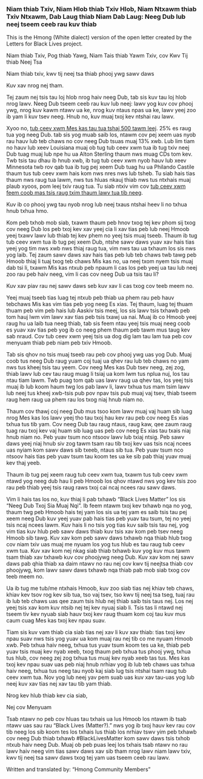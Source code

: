 ### Niam thiab Txiv, Niam Hlob thiab Txiv Hlob, Niam Ntxawm thiab Txiv Ntxawm, Dab Laug thiab Niam Dab Laug: Neeg Dub lub neej tseem ceeb rau kuv thiab

This is the Hmong (White dialect) version of the open letter created by the Letters for Black Lives project.

Niam thiab Txiv, Pog thiab Yawg, Niam Tais thiab Yawm Txiv, cov Kwv Tij thiab Neej Tsa

Niam thiab txiv, kwv tij neej tsa thiab phooj ywg sawv daws

Kuv xav nrog nej tham.

Tej zaum nej tsis tau loj hlob nrog haiv neeg Dub, tab sis kuv tau loj hlob nrog lawv. Neeg Dub tseem ceeb rau kuv lub neej: lawv yog kuv cov phooj ywg, nrog kuv kawm ntawv ua ke, nrog kuv ntaus npas ua ke, lawv yeej zoo ib yam li kuv tsev neeg. Hnub no, kuv muaj txoj kev ntshai rau lawv.

Xyoo no, [tub ceev xwm Mes kas tau tua tshaj 500 tawm leej](https://www.washingtonpost.com/graphics/national/police-shootings-2016/). 25% es raug tua yog neeg Dub. tab sis yog muab saib los, ntawm cov pej xeem uas nyob rau hauv lub teb chaws no cov neeg Dub tsuas muaj 13% xwb. Lub lim tiam no hauv lub xeev Louisiana muaj ob tug tub ceev xwm tua ib tug txiv neej Dub tuag muaj lub npe hu ua Alton Sterling thaum nws muag CDs tom kev. Twb tsis tau dhau ib hnub xwb, ib tug tub ceev xwm nyob hauv lub xeev Minnesota twb rov qab tua ib tug pej xeem Dub tuag hu ua Philando Castile thaum tus tub ceev xwm hais kom nws nres nws lub tsheb. Tu siab hais tias thaum nws raug tua lawm, nws tus hluas nkauj thiab nws tus ntxhais muaj plaub xyoos, pom leej txiv raug tua. Tu siab ntxiv vim cov [tub ceev xwm feem coob mas tsis raug txim thaum lawv tua tib neeg](http://www.washingtonpost.com/sf/investigative/2015/04/11/thousands-dead-few-prosecuted/).

Kuv ib co phooj ywg tau nyob nrog lub neej txaus ntshai heev li no txhua hnub txhua hmo.

Kom peb txhob mob siab, txawm thaum peb hnov txog tej kev phom sij txog cov neeg Dub los peb txoj kev xav yeej cia li xav tias peb lub neej Hmoob yeej txawv lawv lub thiab tej kev phem no yeej tsis muaj tseeb. Thaum ib tug tub ceev xwm tua ib tug pej xeem Dub, ntshe sawv daws yuav xav hais tias yeej yog tim nws xwb nws thiaj raug tua, vim nws tau ua txhaum los sis nws yog laib. Tej zaum sawv daws xav hais tias peb lub teb chaws twb tawg peb Hmoob thiaj li tuaj txog teb chaws Mis kas no, ua neej txom nyem tsis muaj dab tsi li, txawm Mis kas ntxub peb npaum li cas los peb yeej ua tau lub neej zoo rau peb haiv neeg, vim li cas cov neeg Dub ua tsis tau li?

Kuv xav piav rau nej sawv daws seb kuv xav li cas txog cov teeb meem no.

Yeej muaj tseeb tias luag tej ntxub peb thiab ua phem rau peb hauv tebchaws Mis kas vim tias peb yog neeg Es xias. Tej thaum, luag tej thuam thuam peb vim peb hais lub Aaskiv tsis meej, los sis lawv tsis txhawb peb tom hauj lwm vim lawv xav tias peb tsis txawj ua nai. Muaj ib co Hmoob yeej raug hu ua laib tua neeg thiab, tab sis feem ntau yeej tsis muaj neeg coob es yuav xav tias peb yog ib co neeg phem thaum peb tawm mus taug kev sab nraud. Cov tub ceev xwm yeej tsis ua dog dig lam tau lam tua peb cov menyuam thiab peb niam peb txiv Hmoob.

Tab sis qhov no tsis muaj tseeb rau peb cov phooj ywg uas yog Dub. Muaj coob tus neeg Dub raug yuam coj tuaj ua qhev rau lub teb chaws no yam nws tus kheej tsis tau yeem. Cov neeg Mes kas Dub tsev neeg, zej zog, thiab lawv lub cev tau raug muag li tsiaj ua kom lwm tus nplua nuj, los tau ntau tiam lawm. Twb puag tom qab uas lawv raug ua qhev tas, los yeej tsis muaj ib lub koom haum twg los pab lawv li, lawv txhua tus mam tsim lawv lub neej tus kheej xwb-tsis pub pov npav tsis pub muaj vaj tsev, thiab tseem raug hem raug ua phem rau los txog niaj hnub niam no.

Thaum cov thawj coj neeg Dub mus tsoo kom lawv muaj vaj huam sib luag nrog Mes kas los lawv yeej tho tau txoj hau kev rau peb cov neeg Es xias txhua tus tib yam. Cov neeg Dub tau raug ntaus, raug kaw, qee zaum raug tuag rau txoj kev vaj huam sib luag uas peb cov neeg Es xias tau txais niaj hnub niam no. Peb yuav tsum nco ntsoov lawv lub txiaj ntsig. Peb sawv daws yeej niaj hnub siv zog tawm tsam rau tib txoj kev uas tsis ncaj ncees uas nyiam kom sawv daws sib txeeb, ntaus sib tua. Peb yuav tsum nco ntsoov hais tias peb yuav tsum tau koom tes ua ke sib pab thiaj yuav muaj kev thaj yeeb.

Thaum ib tug pej xeem raug tub ceev xwm tua, txawm tus tub ceev xwm ntawd yog neeg dub hau li peb Hmoob los qhov ntawd nws yog kev tsis zoo rau peb thiab yeej tsis raug raws txoj cai ncaj ncees rau sawv daws.

Vim li hais tas los no, kuv thiaj li pab txhawb “Black Lives Matter” los sis “Neeg Dub Txoj Sia Muaj Nqi”. Ib feem ntawm txoj kev txhawb nqa no yog, thaum twg peb Hmoob hais tej yam los sis ua tej yam es saib tsis tau pej xeem neeg Dub kuv yeej yuav pab hais tias peb yuav tau tsum, tej no yeej tsis ncaj ncees lawm. Kuv hais li no tsis yog tias kuv saib tsis tau nej, yog vim tias kuv hlub peb sawv daws thiab kuv tsis xav kom peb tsev neeg Hmoob sib tawg. Kuv xav kom peb sawv daws txhawb nqa thiab hlub txog cov niam txiv uas muaj me nyuam los yog tus hlub es tau raug tub ceev xwm tua. Kuv xav kom nej nkag siab thiab txhawb kuv yog kuv mus tawm tsam thiab xav txhawb kuv cov phoojywg neeg Dub. Kuv xav kom nej sawv daws pab qhia thiab xa daim ntawv no rau nej cov kwv tij neejtsa thiab cov phoojywg, kom lawv sawv daws txhawb nqa thiab pab mob siab txog cov teeb meem no.

Ua ib tug me tub/me ntxhais Hmoob, kuv zoo siab tias nej khiav teb chaws, khiav kev tsov rog kev sib tua, tso vaj tsev, tso kwv tij neej tsa tseg, tuaj rau ib lub teb chaws uas qee zaum tsis hlub nej thiab saib tsis taus nej. Los nej yeej tsis xav kom kuv ntsib nej tej kev nyuaj siab li. Tsis tas li ntawd nej tseem tiv kev nyuab siab hauv txoj kev raug thuam kom coj tau kuv mus caum cuag Mes kas txoj kev npau suav.

Tiam sis kuv vam thiab cia siab tias nej xav li kuv xav thiab: tias txoj kev npau suav nws tsis yog yuav ua kom muaj rau nej tib co me nyuam Hmoob xwb. Peb txhua haiv neeg, txhua tus yuav tsum koom tes ua ke, thiab peb yuav tsis muaj kev nyab xeeb, txog thaum peb txhua tus phooj ywg, txhua tus hlub, cov neeg zej zog txhua tus muaj kev nyab xeeb tas tus. Mes kas txoj kev npau suav uas peb niaj hnub nrhiav yog ib lub teb chaws uas txhua haiv neeg, txhua tus neeg tau nyob kaj siab lug tsis ntshai tsam raug tub ceev xwm tua. Nov yog lub neej yav pem suab uas kuv xav tau-uas yog lub neej kuv xav tias nej xav tau tib yam thiab.

Nrog kev hlub thiab kev cia siab,

Nej cov Menyuam

Tsab ntawv no peb cov hluas tau txhais ua lus Hmoob los ntawm ib tsab ntawv uas sau rau “Black Lives (Matter?).” nws yog ib txoj hauv kev rau cov tib neeg los sib koom tes los txhais lus thiab los nrhiav tswv yim peb txhawb cov neeg Dub thiab txhawb #BlackLivesMatter kom sawv daws tsis txhob ntxub haiv neeg Dub. Muaj ob peb puas leej los txhais tsab ntawv no rau lawv haiv neeg vim tias sawv daws xav sib tham nrog lawv niam lawv txiv, kwv tij neej tsa sawv daws txog tej yam uas tseem ceeb rau lawv.

Written and translated by: “Hmong Community Members”

